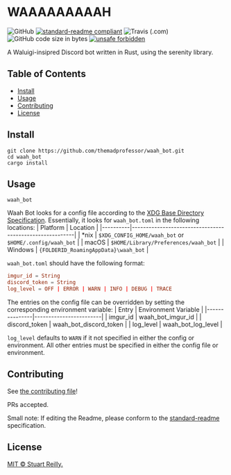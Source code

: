 # WAAAAAAAAAH

![GitHub](https://img.shields.io/github/license/themadprofessor/waah_bot)
[![standard-readme compliant](https://img.shields.io/badge/readme%20style-standard-brightgreen.svg?style=flat)](https://github.com/RichardLitt/standard-readme)
![Travis (.com)](https://img.shields.io/travis/com/themadprofessor/waah_bot)
![GitHub code size in bytes](https://img.shields.io/github/languages/code-size/themadprofessor/waah_bot)
[![unsafe forbidden](https://img.shields.io/badge/unsafe-forbidden-success.svg)](https://github.com/rust-secure-code/safety-dance/)

A Waluigi-insipred Discord bot written in Rust, using the serenity library.

## Table of Contents

- [Install](#install)
- [Usage](#usage)
- [Contributing](#contributing)
- [License](#license)

## Install

```
git clone https://github.com/themadprofessor/waah_bot.git
cd waah_bot
cargo install
```

## Usage

```
waah_bot
```

Waah Bot looks for a config file according to the [XDG Base Directory Specification](https://specifications.freedesktop.org/basedir-spec/latest/ar01s03.html).
Essentially, it looks for `waah_bot.toml` in the following locations:
| Platform | Location                                                |
|----------|---------------------------------------------------------|
| *nix     | `$XDG_CONFIG_HOME/waah_bot` or `$HOME/.config/waah_bot` |
| macOS    | `$HOME/Library/Preferences/waah_bot`                    |
| Windows  | `{FOLDERID_RoamingAppData}\waah_bot`                    |

`waah_bot.toml` should have the following format:
```toml
imgur_id = String
discord_token = String
log_level = OFF | ERROR | WARN | INFO | DEBUG | TRACE
```

The entries on the config file can be overridden by setting the corresponding environment variable:
| Entry         | Environment Variable   |
|---------------|------------------------|
| imgur_id      | waah_bot_imgur_id      |
| discord_token | waah_bot_discord_token |
| log_level     | waah_bot_log_level     |

`log_level` defaults to `WARN` if it not specified in either the config or environment.
All other entries must be specified in either the config file or environment.

## Contributing

See [the contributing file](CONTRIBUTING.md)!

PRs accepted.

Small note: If editing the Readme, please conform to the [standard-readme](https://github.com/RichardLitt/standard-readme) specification.

## License

[MIT © Stuart Reilly.](../LICENSE)
